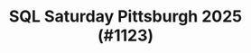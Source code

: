 ---
layout: event
title: "SQL Saturday Pittsburgh 2025 (#1123)"
subtitle: ""
tags: ["Pittsburgh", "Pennsylvania", "USA", "physical", "2025", "North America"]
thumb: /assets/img/logos/Just_icon_Color_small.png
comments: false
testevent: 1
data: SQLSat1123
---